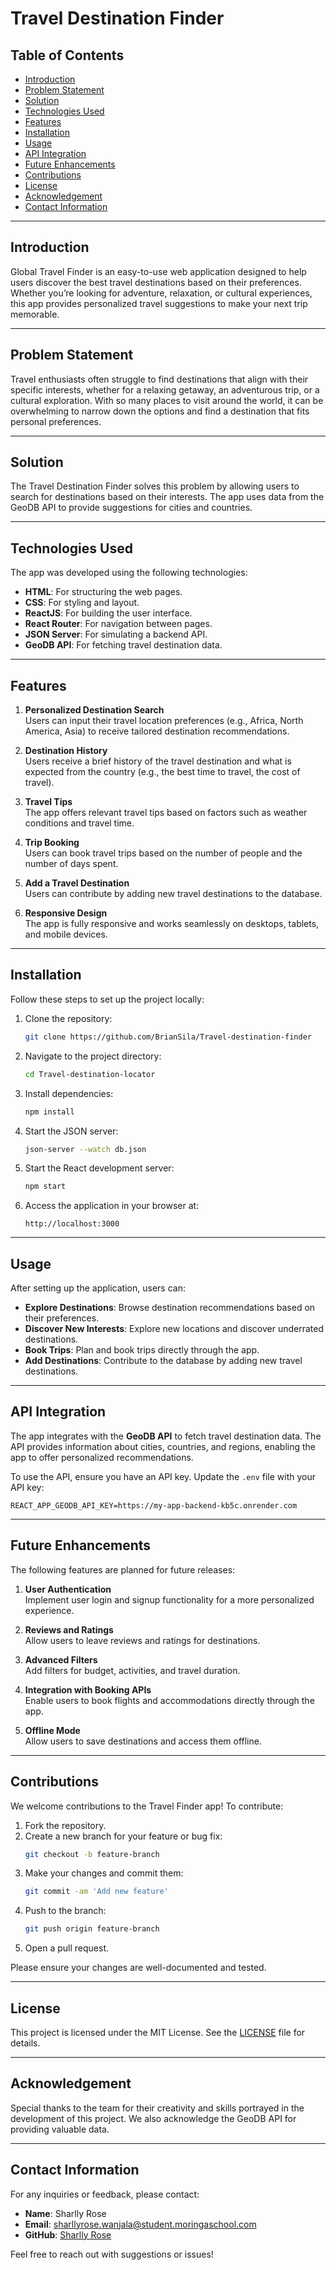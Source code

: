 # Travel Destination Finder

## Table of Contents

- [Introduction](#introduction)
- [Problem Statement](#problem-statement)
- [Solution](#solution)
- [Technologies Used](#technologies-used)
- [Features](#features)
- [Installation](#installation)
- [Usage](#usage)
- [API Integration](#api-integration)
- [Future Enhancements](#future-enhancements)
- [Contributions](#contributions)
- [License](#license)
- [Acknowledgement](#acknowledgement)
- [Contact Information](#contact-information)

---

## Introduction

Global Travel Finder is an easy-to-use web application designed to help users discover the best travel destinations based on their preferences. Whether you’re looking for adventure, relaxation, or cultural experiences, this app provides personalized travel suggestions to make your next trip memorable.

---

## Problem Statement

Travel enthusiasts often struggle to find destinations that align with their specific interests, whether for a relaxing getaway, an adventurous trip, or a cultural exploration. With so many places to visit around the world, it can be overwhelming to narrow down the options and find a destination that fits personal preferences.

---

## Solution

The Travel Destination Finder solves this problem by allowing users to search for destinations based on their interests. The app uses data from the GeoDB API to provide suggestions for cities and countries.

---

## Technologies Used

The app was developed using the following technologies:

- **HTML**: For structuring the web pages.
- **CSS**: For styling and layout.
- **ReactJS**: For building the user interface.
- **React Router**: For navigation between pages.
- **JSON Server**: For simulating a backend API.
- **GeoDB API**: For fetching travel destination data.

---

## Features

1. **Personalized Destination Search**  
   Users can input their travel location preferences (e.g., Africa, North America, Asia) to receive tailored destination recommendations.

2. **Destination History**  
   Users receive a brief history of the travel destination and what is expected from the country (e.g., the best time to travel, the cost of travel).

3. **Travel Tips**  
   The app offers relevant travel tips based on factors such as weather conditions and travel time.

4. **Trip Booking**  
   Users can book travel trips based on the number of people and the number of days spent.

5. **Add a Travel Destination**  
   Users can contribute by adding new travel destinations to the database.

6. **Responsive Design**  
   The app is fully responsive and works seamlessly on desktops, tablets, and mobile devices.

---

## Installation

Follow these steps to set up the project locally:

1. Clone the repository:

   ```bash
   git clone https://github.com/BrianSila/Travel-destination-finder
   ```

2. Navigate to the project directory:

   ```bash
   cd Travel-destination-locator
   ```

3. Install dependencies:

   ```bash
   npm install
   ```

4. Start the JSON server:

   ```bash
   json-server --watch db.json
   ```

5. Start the React development server:

   ```bash
   npm start
   ```

6. Access the application in your browser at:
   ```
   http://localhost:3000
   ```

---

## Usage

After setting up the application, users can:

- **Explore Destinations**: Browse destination recommendations based on their preferences.
- **Discover New Interests**: Explore new locations and discover underrated destinations.
- **Book Trips**: Plan and book trips directly through the app.
- **Add Destinations**: Contribute to the database by adding new travel destinations.

---

## API Integration

The app integrates with the **GeoDB API** to fetch travel destination data. The API provides information about cities, countries, and regions, enabling the app to offer personalized recommendations.

To use the API, ensure you have an API key. Update the `.env` file with your API key:

```
REACT_APP_GEODB_API_KEY=https://my-app-backend-kb5c.onrender.com
```

---

## Future Enhancements

The following features are planned for future releases:

1. **User Authentication**  
   Implement user login and signup functionality for a more personalized experience.

2. **Reviews and Ratings**  
   Allow users to leave reviews and ratings for destinations.

3. **Advanced Filters**  
   Add filters for budget, activities, and travel duration.

4. **Integration with Booking APIs**  
   Enable users to book flights and accommodations directly through the app.

5. **Offline Mode**  
   Allow users to save destinations and access them offline.

---

## Contributions

We welcome contributions to the Travel Finder app! To contribute:

1. Fork the repository.
2. Create a new branch for your feature or bug fix:
   ```bash
   git checkout -b feature-branch
   ```
3. Make your changes and commit them:
   ```bash
   git commit -am 'Add new feature'
   ```
4. Push to the branch:
   ```bash
   git push origin feature-branch
   ```
5. Open a pull request.

Please ensure your changes are well-documented and tested.

---

## License

This project is licensed under the MIT License. See the [LICENSE](LICENSE) file for details.

---

## Acknowledgement

Special thanks to the team for their creativity and skills portrayed in the development of this project. We also acknowledge the GeoDB API for providing valuable data.

---

## Contact Information

For any inquiries or feedback, please contact:

- **Name**: Sharlly Rose
- **Email**: sharllyrose.wanjala@student.moringaschool.com
- **GitHub**: [Sharlly Rose](https://github.com/Sharllyrose)

Feel free to reach out with suggestions or issues!
